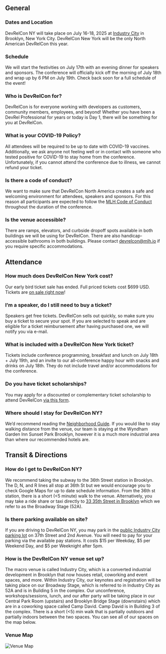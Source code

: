 ## General

### Dates and Location

DevRelCon NY will take place on July 16-18, 2025 at [Industry City](https://maps.app.goo.gl/ht8BG4xB8GSJdJQY7) in Brooklyn, New York City. DevRelCon New York will be the only North American DevRelCon this year.

### Schedule

We will start the festivities on July 17th with an evening dinner for speakers and sponsors. The conference will officially kick off the morning of July 18th and wrap up by 6 PM on July 19th.
Check back soon for a full schedule of the event!

### Who is DevRelCon for?

DevRelCon is for everyone working with developers as customers, community members, employees, and beyond! Whether you have been a DevRel Professional for years or today is Day 1, there will be something for you at DevRelCon.

### What is your COVID-19 Policy?

All attendees will be required to be up to date with COVID-19 vaccines. Additionally, we ask anyone not feeling well or in contact with someone who tested positive for COVID-19 to stay home from the conference. Unfortunately, if you cannot attend the conference due to illness, we cannot refund your ticket.

### Is there a code of conduct?

We want to make sure that DevRelCon North America creates a safe and welcoming environment for attendees, speakers and sponsors. For this reason all participants are expected to follow the [MLH Code of Conduct](https://mlh.io/code-of-conduct) throughout the duration of the conference.

### Is the venue accessible?

There are ramps, elevators, and curbside dropoff spots available in both buildings we will be using for DevRelCon. There are also handicap-accessible bathrooms in both buildings. Please contact devrelcon@mlh.io if you require specific accommodations.

## Attendance

### How much does DevRelCon New York cost?

Our early bird ticket sale has ended. Full priced tickets cost $699 USD. Tickets are [on sale right now](https://ti.to/mlh/devrelcon-ny)!

### I’m a speaker, do I still need to buy a ticket?

Speakers get free tickets. DevRelCon sells out quickly, so make sure you buy a ticket to secure your spot. If you are selected to speak and are eligible for a ticket reimbursement after having purchased one, we will notify you via e-mail.

### What is included with a DevRelCon New York ticket?

Tickets include conference programming, breakfast and lunch on July 18th + July 19th, and an invite to our all-conference happy hour with snacks and drinks on July 18th. They do not include travel and/or accommodations for the conference.

### Do you have ticket scholarships?

You may apply for a discounted or complementary ticket scholarship to attend DevRelCon [via this form](https://forms.gle/SPSrxYFRLeFERwSu7).

### Where should I stay for DevRelCon NY?

We’d recommend reading the [Neighborhood Guide](/neighborhood). If you would like to stay walking distance from the venue, our team is staying at the Wyndham Garden Inn Sunset Park Brooklyn, however it is a much more industrial area than where our recommended hotels are.

## Transit & Directions

### How do I get to DevRelCon NY?

We recommend taking the subway to the 36th Street station in Brooklyn. The D, N, and R lines all stop at 36th St but we would encourage you to check Google Maps for up to date schedule information. From the 36th st station, there is a short (<5 minute) walk to the venue. Alternatively, you may take a ride share or taxi directly to [33 35th Street in Brooklyn](https://maps.app.goo.gl/ht8BG4xB8GSJdJQY7) which we refer to as the Broadway Stage (52A).

### Is there parking available on site?

If you are driving to DevRelCon NY, you may park in the [public Industry City parking lot](https://maps.app.goo.gl/MK4go7qJ3bXQNsma6) on 37th Street and 2nd Avenue. You will need to pay for your parking via the available pay stations. It costs $15 per Weekday, $5 per Weekend Day, and $5 per Weeknight after 5pm.

### How is the DevRelCon NY venue set up?

The macro venue is called Industry City, which is a converted industrial development in Brooklyn that now houses retail, coworking and event spaces, and more. Within Industry City, our keynotes and registration will be taking place on our Broadway Stage, which is referred to in Industry City as 52A and is in Building 5 in the complex. Our unconference, workshops/sessions, lunch, and our after party will be taking place in our Central Park Room (upstairs) and Brooklyn Bridge Stage (downstairs) which are in a coworking space called Camp David. Camp David is in Building 3 of the complex. There is a short (<5) min walk that is partially outdoors and partially indoors between the two spaces. You can see all of our spaces on the map below.

### Venue Map

![Venue Map](/images/venuemap.png "Venue Map")